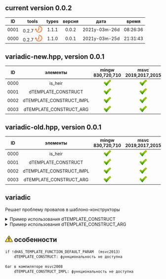 ﻿
[P]: ../../icons/progress.png
[V]: ../../icons/success.png
[X]: ../../icons/failed.png
[D]: ../../icons/danger.png
[E]: ../../icons/empty.png
[N]: ../../icons/na.png

current version 0.0.2
---

| **ID** |      tools      | types | версия |     дата      |  время   |  
|:------:|:---------------:|:-----:|:------:|:-------------:|:--------:|  
|  0001  | 0.2.7 [![P]][M] | 1.1.1 | 0.0.2  | 2021y-03m-26d | 08:26:36 |  
|  0000  | 0.2.7 [![P]][M] | 1.1.0 | 0.0.1  | 2021y-03m-25d | 21:31:43 |  

variadic-new.hpp, version 0.0.1
---

| **ID** | элементы                 | mingw 830,720,710 | msvc 2019,2017,2015 | msvc 2013,2012,2010,2008                |  
|:------:|:------------------------:|:-----------------:|:-------------------:|:---------------------------------------:|  
|  0000  | is_heir                  |   [![V]][MINGW]   |  [![V]][VS-NEW]     | [![V]][M] [![N]][0] [![N]][0] [![N]][0] |    
|  0001  | dTEMPLATE_CONSTRUCT      |   [![V]][MINGW]   |  [![V]][VS-NEW]     | [![V]][M] [![N]][0] [![N]][0] [![N]][0] |    
|  0002  | dTEMPLATE_CONSTRUCT_IMPL |   [![V]][MINGW]   |  [![V]][VS-NEW]     | [![V]][M] [![N]][0] [![N]][0] [![N]][0] |    
|  0003  | dTEMPLATE_CONSTRUCT_ARG  |   [![V]][MINGW]   |  [![V]][VS-NEW]     | [![V]][M] [![N]][0] [![N]][0] [![N]][0] |    

variadic-old.hpp, version 0.0.1
---

| **ID** | элементы                 | mingw 830,720,710 | msvc 2019,2017,2015 | msvc 2013,2012,2010,2008                |  
|:------:|:------------------------:|:-----------------:|:-------------------:|:---------------------------------------:|  
|  0000  | is_heir                  |   [![V]][MINGW]   |  [![V]][VS-NEW]     | [![V]][VS-OLD]                          |  
|  0001  | dTEMPLATE_CONSTRUCT      |   [![V]][MINGW]   |  [![V]][VS-NEW]     | [![N]][0]                               |  
|  0002  | dTEMPLATE_CONSTRUCT_IMPL |   [![V]][MINGW]   |  [![V]][VS-NEW]     | [![V]][M] [![V]][M] [![V]][M] [![X]][1] |  
|  0003  | dTEMPLATE_CONSTRUCT_ARG  |   [![V]][MINGW]   |  [![V]][VS-NEW]     | [![V]][M] [![V]][M] [![V]][M] [![X]][1] |  

[M]:  #variadic  "решение проблемы провалов в вариадик конструкторы"  
[MINGW]:   #mingw-new   "поддержка компиляторов mingw"  
[VS-NEW]:  #msvc-new    "поддержка новых компиляторов msvc"  
[VS-OLD]:  #msvc-old    "поддержка старых компиляторов msvc"  

[0]:  #-особенности    "требуется поддержка параметров по умолчанию для функций"  
[1]:  #-особенности    "баг в компиляторе msvc2008"  

variadic
---
Решает проблему провалов в шаблоно-конструкторы

<details>
<summary>Пример использования dTEMPLATE_CONSTRUCT</summary>
<pre><code class="language-c++">

    #include <tools/types/variadic.hpp>
    struct example
    {
        template<typename... args, dTEMPLATE_CONSTRUCT(example, args...)>
        example(args&&...) { /* variadic arguments */ }
        
        template<typename arg, dTEMPLATE_CONSTRUCT(example, arg)>
        example(arg&&) { /* one template argument */ }

        example(const example&);
        example(example&&);
        example();        
    };
</code></pre>
</details>

<details>
<summary>Пример использования dTEMPLATE_CONSTRUCT_ARG</summary>
<pre><code class="language-c++">

    #include <tools/types/variadic.hpp>
    struct example
    {
        template<class A>
        example(const A&, dTEMPLATE_CONSTRUCT_ARG(example, A));

        example(const example&);
        example(example&&);
        example();        
    };

    template<class A>
    example::example(const A& a, dTEMPLATE_CONSTRUCT_IMPL(example, A))
    {
        /* one template argument */
    }
</code></pre>
</details>

[![D]][M] особенности
---------------------

```
if !dHAS_TEMPLATE_FUNCTION_DEFAULT_PARAM  (msvc2013)
    dTEMPLATE_CONSTRUCT: функциональность не доступна

баг в компиляторе msvc2008
    dTEMPLATE_CONSTRUCT_IMPL: функциональность не доступна

```

